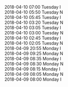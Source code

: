 2018-04-10 07:00 Tuesday  I  
2018-04-10 05:50 Tuesday  N  
2018-04-10 05:45 Tuesday  I  
2018-04-10 03:20 Tuesday  N  
2018-04-10 03:05 Tuesday  I  
2018-04-10 03:00 Tuesday  N  
2018-04-10 02:45 Tuesday  I  
2018-04-10 02:05 Tuesday  N  
2018-04-09 20:55 Monday  I  
2018-04-09 09:25 Monday  N  
2018-04-09 08:35 Monday  I  
2018-04-09 08:30 Monday  N  
2018-04-09 08:15 Monday  I  
2018-04-09 08:05 Monday  N  
2018-04-09 08:00 Monday  I  
